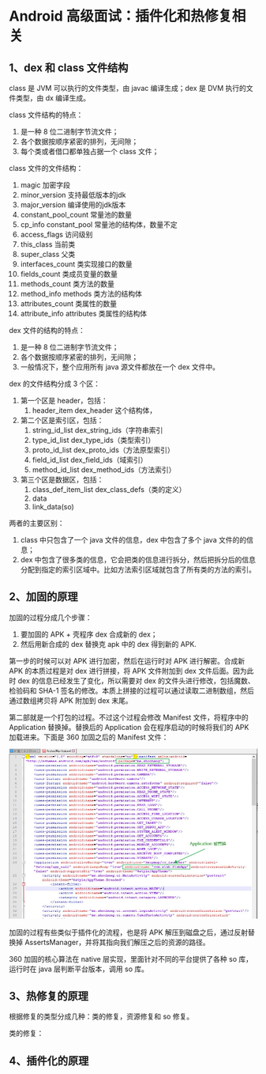 # Android 高级面试：插件化和热修复相关

## 1、dex 和 class 文件结构

class 是 JVM 可以执行的文件类型，由 javac 编译生成；dex 是 DVM 执行的文件类型，由 dx 编译生成。

class 文件结构的特点：

1. 是一种 8 位二进制字节流文件；
2. 各个数据按顺序紧密的排列，无间隙；
3. 每个类或者借口都单独占据一个 class 文件；

class 文件的文件结构：

1. magic                           加密字段
2. minor_version                   支持最低版本的jdk
3. major_version                   编译使用的jdk版本
4. constant_pool_count             常量池的数量
5. cp_info constant_pool           常量池的结构体，数量不定
6. access_flags                    访问级别
7. this_class                      当前类
8. super_class                     父类
9. interfaces_count                类实现接口的数量
10. fields_count                   类成员变量的数量
11. methods_count                  类方法的数量
12. method_info methods            类方法的结构体
13. attributes_count               类属性的数量
14. attribute_info attributes      类属性的结构体

dex 文件的结构的特点：

1. 是一种 8 位二进制字节流文件；
2. 各个数据按顺序紧密的排列，无间隙；
3. 一般情况下，整个应用所有 java 源文件都放在一个 dex 文件中。

dex 的文件结构分成 3 个区：

1. 第一个区是 header，包括：
    1. header_item dex_header 这个结构体，
2. 第二个区是索引区，包括：
    1. string_id_list dex_string_ids（字符串索引
    2. type_id_list dex_type_ids（类型索引）
    3. proto_id_list dex_proto_ids（方法原型索引）
    4. field_id_list dex_field_ids（域索引）
    5. method_id_list dex_method_ids（方法索引）
3. 第三个区是数据区，包括：
    1. class_def_item_list dex_class_defs（类的定义）
    2. data
    3. link_data(so)

两者的主要区别：

1. class 中只包含了一个 java 文件的信息，dex 中包含了多个 java 文件的的信息；
2. dex 中包含了很多类的信息，它会把类的信息进行拆分，然后把拆分后的信息分配到指定的索引区域中。比如方法索引区域就包含了所有类的方法的索引。

## 2、加固的原理

加固的过程分成几个步骤：

1. 要加固的 APK + 壳程序 dex 合成新的 dex；
2. 然后用新合成的 dex 替换克 apk 中的 dex 得到新的 APK.

第一步的时候可以对 APK 进行加密，然后在运行时对 APK 进行解密。合成新 APK 的本质过程是对 dex 进行拼接，将 APK 文件附加到 dex 文件后面。因为此时 dex 的信息已经发生了变化，所以需要对 dex 的文件头进行修改，包括魔数、检验码和 SHA-1 签名的修改。本质上拼接的过程可以通过读取二进制数组，然后通过数组拷贝将 APK 附加到 dex 末尾。

第二部就是一个打包的过程。不过这个过程会修改 Manifest 文件，将程序中的 Application 替换掉。替换后的 Application 会在程序启动的时候将我们的 APK 加载进来。下面是 360 加固之后的 Manifest 文件：

![加固的原理](res/QQ图片20190425213636.jpg)

加固的过程有些类似于插件化的流程，也是将 APK 解压到磁盘之后，通过反射替换掉 AssertsManager，并将其指向我们解压之后的资源的路径。

360 加固的核心算法在 native 层实现，里面针对不同的平台提供了各种 so 库，运行时在 java 层判断平台版本，调用 so 库。

## 3、热修复的原理

根据修复的类型分成几种：类的修复，资源修复和 so 修复。

类的修复：

## 4、插件化的原理


